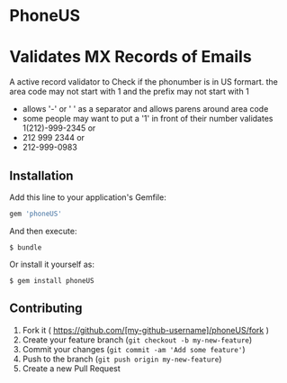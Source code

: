 # PhoneUS

Validates MX Records of Emails
=========

A active record validator to Check if the phonumber is in US formart. the area code may not start with 1 and the prefix may not start with 1
 * allows '-' or ' ' as a separator and allows parens around area code
 * some people may want to put a '1' in front of their number
 validates 1(212)-999-2345 or
 * 212 999 2344 or
 * 212-999-0983


## Installation

Add this line to your application's Gemfile:

```ruby
gem 'phoneUS'
```

And then execute:

    $ bundle

Or install it yourself as:

    $ gem install phoneUS

## Contributing

1. Fork it ( https://github.com/[my-github-username]/phoneUS/fork )
2. Create your feature branch (`git checkout -b my-new-feature`)
3. Commit your changes (`git commit -am 'Add some feature'`)
4. Push to the branch (`git push origin my-new-feature`)
5. Create a new Pull Request
